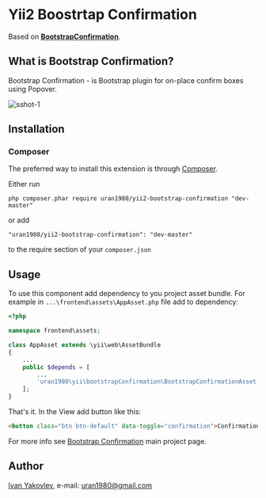 # Yii2 Boostrtap Confirmation

Based on **[BootstrapConfirmation](http://mistic100.github.io/Bootstrap-Confirmation/)**.


## What is Bootstrap Confirmation?

Bootstrap Confirmation - is Bootstrap plugin for on-place confirm boxes using Popover.

![sshot-1](https://cloud.githubusercontent.com/assets/1616795/6599520/efa717fe-c812-11e4-9916-5e3e171c1f7c.png)


## Installation


### Composer

The preferred way to install this extension is through [Composer](http://getcomposer.org/).

Either run

```
php composer.phar require uran1980/yii2-bootstrap-confirmation "dev-master"
```

or add

```
"uran1980/yii2-bootstrap-confirmation": "dev-master"
```

to the require section of your ```composer.json```


## Usage

To use this component add dependency to you project asset bundle.
 For example in ```...\frontend\assets\AppAsset.php``` file add to dependency:

```php
<?php

namespace frontend\assets;

class AppAsset extends \yii\web\AssetBundle
{
    ...
    public $depends = [
        ...
        'uran1980\yii\bootstrapConfirmation\BootstrapConfirmationAsset',
    ];
}
```

That's it. In the View add button like this:

```html
<button class="btn btn-default" data-toggle="confirmation">Confirmation</button>
```

For more info see [Bootstrap Confirmation](http://mistic100.github.io/Bootstrap-Confirmation/) main project page.


## Author

[Ivan Yakovlev](https://github.com/uran1980/), e-mail: [uran1980@gmail.com](mailto:uran1980@gmail.com)
